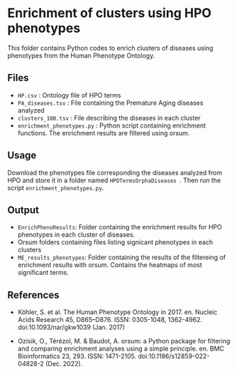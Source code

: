 # Enrichment of clusters using HPO phenotypes

This folder contains Python codes to enrich clusters of diseases using phenotypes from the Human Phenotype Ontology.

## Files

* ```HP.csv``` : Ontology file of HPO terms
* ```PA_diseases.tsv``` : File containing the Premature Aging diseases analyzed
* ```clusters_100.tsv``` : File describing the diseases in each cluster
* ```enrichment_phenotypes.py``` : Python script containing enrichment functions. The enrichment results are filtered using orsum. 

## Usage

Download the phenotypes file corresponding the diseases analyzed from HPO and store it in a folder named ```HPOTermsOrphaDiseases ```. Then run the script ```enrichment_phenotypes.py```. 

## Output

* ```EnrichPhenoResults```: Folder containing the enrichment results for HPO phenotypes in each cluster of diseases.
* Orsum folders containing files listing signicant phenotypes in each clusters
* ```ME_results_phenotypes```: Folder containing the results of the filtereing of enrichment results with orsum. Contains the heatmaps of most significant terms.

## References

* Köhler, S. et al. The Human Phenotype Ontology in 2017. en. Nucleic Acids Research 45,
D865–D876. ISSN: 0305-1048, 1362-4962. doi:10.1093/nar/gkw1039 (Jan. 2017)

* Ozisik, O., Térézol, M. & Baudot, A. orsum: a Python package for filtering and comparing
enrichment analyses using a simple principle. en. BMC Bioinformatics 23, 293. ISSN:
1471-2105. doi:10.1186/s12859-022-04828-2 (Dec. 2022).